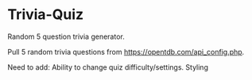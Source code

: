 # Trivia-Quiz
Random 5 question trivia generator.

Pull 5 random trivia questions from https://opentdb.com/api_config.php.

Need to add:
Ability to change quiz difficulty/settings.
Styling
